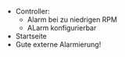 -  Controller:
    - Alarm bei zu niedrigen RPM
    - ALarm konfigurierbar
- Startseite
- Gute externe Alarmierung!
